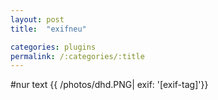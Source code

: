 ```yaml
---
layout: post
title:  "exifneu"

categories: plugins
permalink: /:categories/:title
---
```

#nur text
{{ /photos/dhd.PNG| exif: '[exif-tag]'}}
